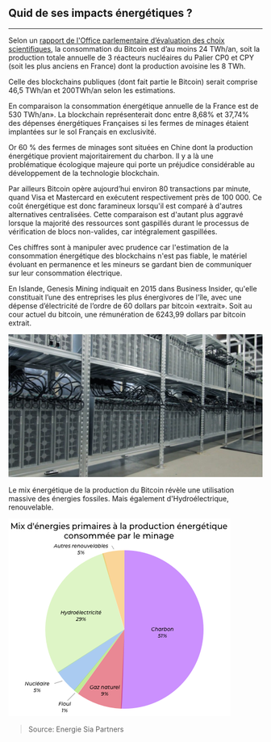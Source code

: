 ## Quid de ses impacts énergétiques ?
---

Selon un [rapport de l'Office parlementaire d’évaluation des choix scientifiques](../../sources/rapport_OPECST_blockchain.pdf), la consommation du Bitcoin est d’au moins 24 TWh/an, soit la production totale annuelle de 3 réacteurs nucléaires du Palier CP0 et CPY (soit les plus anciens en France) dont la production avoisine les 8 TWh. 

Celle des blockchains publiques (dont fait partie le Bitcoin) serait comprise 46,5 TWh/an et 200TWh/an selon les estimations.

En comparaison la consommation énergétique annuelle de la France est de 530 TWh/an». La blockchain représenterait donc entre 8,68% et 37,74% des dépenses énergétiques Françaises si les fermes de minages étaient implantées sur le sol Français en exclusivité.

Or 60 % des fermes de minages sont situées en Chine dont la production énergétique provient majoritairement du charbon. Il y a là une problématique écologique majeure qui porte un préjudice considérable au développement de la technologie blockchain.

Par ailleurs Bitcoin opère aujourd’hui environ 80 transactions par minute, quand Visa et Mastercard en exécutent respectivement près de 100 000. Ce coût énergétique est donc faramineux lorsqu'il est comparé à d'autres alternatives centralisées. Cette comparaison est d'autant plus aggravé lorsque la majorité des ressources sont gaspillés durant le processus de vérification de blocs non-valides, car intégralement gaspillées.

Ces chiffres sont à manipuler avec prudence car l'estimation de la consommation énergétique des blockchains n'est pas fiable, le matériel évoluant en permanence et les mineurs se gardant bien de communiquer sur leur consommation électrique.

En Islande, Genesis Mining indiquait en 2015 dans Business Insider, qu'elle constituait l’une des entreprises les plus énergivores de l'île, avec une dépense d’électricité de l’ordre de 60 dollars par bitcoin «extrait». Soit au cour actuel du bitcoin, une rémunération de 6243,99 dollars par bitcoin extrait.

![La ferme Genesis mining](../../images/genesis_mining.jpg)

Le mix énergétique de la production du Bitcoin révèle une utilisation massive des énergies fossiles. Mais également d'Hydroélectrique, renouvelable.

![mix_energetique_bitcoin](../../images/mix_energetique_bitcoin.png)

> Source: Energie Sia Partners
